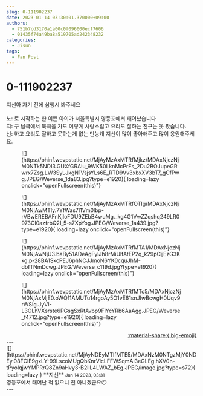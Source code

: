 ```yaml
---
slug: 0-111902237
date: 2023-01-14 03:30:01.370000+09:00
authors:
  - 751b7cd3170a1a00c0f096000ecf7606
  - 01435f74a49ba8a519705ad242348232
categories:
  - Jisun
tags:
  - Fan Post
---
```


# 0-111902237

<div class="post-container" markdown="1">
<div class="content-container md-sidebar__scrollwrap" markdown="1">

지선아 자기 전에 삼행시 봐주세요<br><br>노: 로 시작하는 한 이쁜 아이가 서울특별시 영등포에서 태어났습니다<br>지: 구 남극에서 북극을 가도 이렇게 사랑스럽고 요리도 잘하는 친구는 못 봤습니다.<br>선: 하고 요리도 잘하고 못하는게 없는 만능캐 지선이 많이 좋아해주고 많이 응원해주세요.
<figure markdown="1">
![](https://phinf.wevpstatic.net/MjAyMzAxMTRfMjkz/MDAxNjczNjM0NTk5NDI3.GUXfGRAiu_9WK50LknMcPrFs_2Du2BOJupeGRwrx7Zsg.LW3SyLJkgN1VsjsYLs6E_RTD9Vv3xbxXV3bT7_gCfPwg.JPEG/Weverse_1da83.jpg?type=e1920){ loading=lazy onclick="openFullscreen(this)"}
</figure>

<figure markdown="1">
![](https://phinf.wevpstatic.net/MjAyMzAxMTRfOTIg/MDAxNjczNjM0NjAwMTIy.7YfWas7I1Vm0lbp-rVBwEREBAFnKjIoFDU9ZEbB4wuMg._kg4G1VwZZqshq249LR0973CI0azfrbQ2I_5-s7XpYog.JPEG/Weverse_1a439.jpg?type=e1920){ loading=lazy onclick="openFullscreen(this)"}
</figure>

<figure markdown="1">
![](https://phinf.wevpstatic.net/MjAyMzAxMTRfMTA1/MDAxNjczNjM0NjAwNjU3.baBy51ADeAgFylJh8rMiUlfAtEP2q_k29pCjjEzG3Kkg.p-28BA1SkcPEJ6phNCJJmoN6YK0cquJhM-dbfTNmDcwg.JPEG/Weverse_c119d.jpg?type=e1920){ loading=lazy onclick="openFullscreen(this)"}
</figure>

<figure markdown="1">
![](https://phinf.wevpstatic.net/MjAyMzAxMTRfMTc5/MDAxNjczNjM0NjAxMjE0.oWQf1AMUTu14rgoAy5O1vE61snJIwBcwgH0Uqv9rWSIg.JyVI-L3OLhVXsrste6PGsgSxRtAvbp9FlYcYRb6AaAgg.JPEG/Weverse_f4712.jpg?type=e1920){ loading=lazy onclick="openFullscreen(this)"}
</figure>


</div>
</div>

<div style="text-align: right;" markdown="1">
<a href="https://weverse.io/fromis9/fanpost/0-111902237" style="text-align: right;">:material-share:{.big-emoji}</a>
</div>
---

<div class="comments-container md-sidebar__scrollwrap" markdown="1">
<div class="comment" markdown="1">
<div class='id-container' markdown="1">
![](https://phinf.wevpstatic.net/MjAyNDEyMTlfMTE5/MDAxNzM0NTgzMjY0NDEy.08FClE9gxLY-99LscoMUgQbKnrVicLFFWSqmAi3eGLEg.hXV0n-tPyoIqjwYMPRrQ8Zn9aHvy3-B2llL4LWAZ_bEg.JPEG/image.jpg?type=s72){ loading=lazy }
**<span class="artist">지선</span>** <small>Jan 14 2023, 03:31</small><br>
</div>
<div class='comment-body' markdown="1">
영등포에서 태어난 적 없으니 전 아니겠군요😶
</div>
</div>
</div>
---
